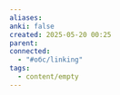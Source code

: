 ```yaml
---
aliases: 
anki: false
created: 2025-05-20 00:25
parent:
connected:
  - "#обс/linking"
tags:
  - content/empty
---
```

